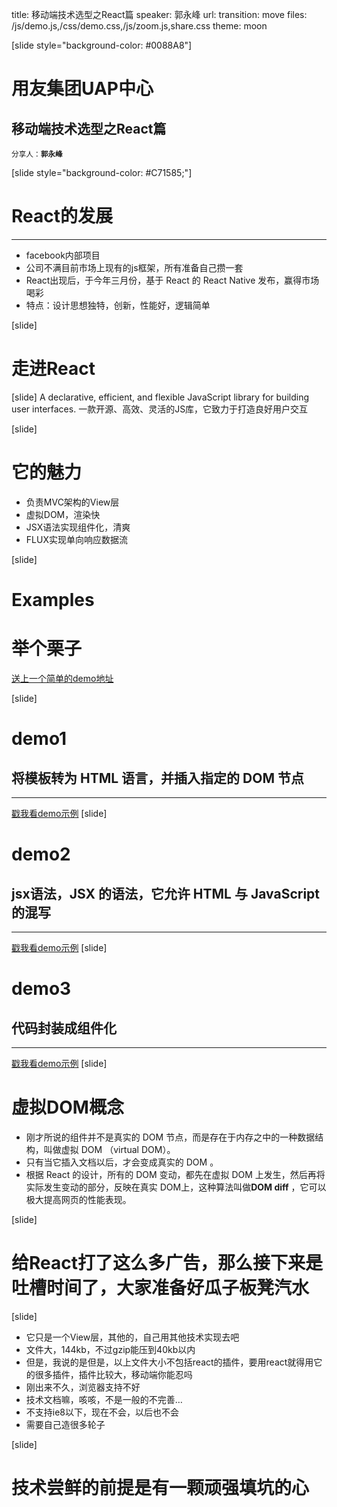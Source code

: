 title: 移动端技术选型之React篇
speaker: 郭永峰
url: 
transition: move
files: /js/demo.js,/css/demo.css,/js/zoom.js,share.css
theme: moon

[slide style="background-color: #0088A8"]
# 用友集团UAP中心
## 移动端技术选型之React篇
<small>分享人：**郭永峰**</small>

[slide style="background-color: #C71585;"]

# React的发展
----

* facebook内部项目
* 公司不满目前市场上现有的js框架，所有准备自己攒一套
* React出现后，于今年三月份，基于 React 的 React Native 发布，赢得市场喝彩
* 特点：设计思想独特，创新，性能好，逻辑简单


[slide]
# 走进React

[slide]
A declarative, efficient, and flexible JavaScript library for building user interfaces.
一款开源、高效、灵活的JS库，它致力于打造良好用户交互

[slide]

# 它的魅力

* 负责MVC架构的View层
* 虚拟DOM，渲染快
* JSX语法实现组件化，清爽
* FLUX实现单向响应数据流

[slide]

# Examples
# 举个栗子

<a href="https://github.com/ruanyf/react-demos">送上一个简单的demo地址</a>

[slide]
# demo1
## 将模板转为 HTML 语言，并插入指定的 DOM 节点
----

<a href="https://github.com/ruanyf/react-demos/blob/master/demo01/index.html">戳我看demo示例</a>
[slide]
# demo2
## jsx语法，JSX 的语法，它允许 HTML 与 JavaScript 的混写
---

<a href="https://github.com/ruanyf/react-demos/blob/master/demo02/index.html">戳我看demo示例</a>
[slide]
# demo3
## 代码封装成组件化
---

<a href="https://github.com/ruanyf/react-demos/blob/master/demo03/index.html">戳我看demo示例</a>
[slide]
# 虚拟DOM概念

* 刚才所说的组件并不是真实的 DOM 节点，而是存在于内存之中的一种数据结构，叫做虚拟 DOM （virtual DOM）。
* 只有当它插入文档以后，才会变成真实的 DOM 。
* 根据 React 的设计，所有的 DOM 变动，都先在虚拟 DOM 上发生，然后再将实际发生变动的部分，反映在真实 DOM上，这种算法叫做**DOM diff** ，它可以极大提高网页的性能表现。

[slide]
# 给React打了这么多广告，那么接下来是吐槽时间了，大家准备好瓜子板凳汽水
[slide]

* 它只是一个View层，其他的，自己用其他技术实现去吧
* 文件大，144kb，不过gzip能压到40kb以内
* 但是，我说的是但是，以上文件大小不包括react的插件，要用react就得用它的很多插件，插件比较大，移动端你能忍吗
* 刚出来不久，浏览器支持不好
* 技术文档嘛，咳咳，不是一般的不完善…
* 不支持ie8以下，现在不会，以后也不会
* 需要自己造很多轮子

[slide]

# 技术尝鲜的前提是有一颗顽强填坑的心



